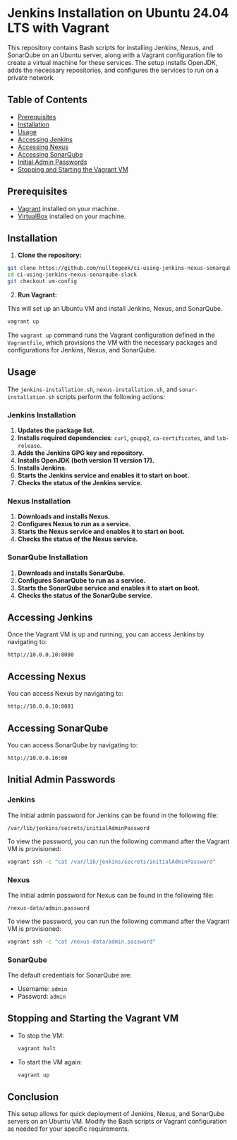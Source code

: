 # Jenkins Installation on Ubuntu 24.04 LTS with Vagrant

This repository contains Bash scripts for installing Jenkins, Nexus, and SonarQube on an Ubuntu server, along with a Vagrant configuration file to create a virtual machine for these services. The setup installs OpenJDK, adds the necessary repositories, and configures the services to run on a private network.

## Table of Contents

- [Prerequisites](#prerequisites)
- [Installation](#installation)
- [Usage](#usage)
- [Accessing Jenkins](#accessing-jenkins)
- [Accessing Nexus](#accessing-nexus)
- [Accessing SonarQube](#accessing-sonarqube)
- [Initial Admin Passwords](#initial-admin-passwords)
- [Stopping and Starting the Vagrant VM](#stopping-and-starting-the-vagrant-vm)

## Prerequisites

- [Vagrant](https://www.vagrantup.com/downloads) installed on your machine.
- [VirtualBox](https://www.virtualbox.org/wiki/Downloads) installed on your machine.

## Installation

1. **Clone the repository:**

  ```bash
  git clone https://github.com/nulltogeek/ci-using-jenkins-nexus-sonarqube-slack.git
  cd ci-using-jenkins-nexus-sonarqube-slack
  git checkout vm-config
  ```

2. **Run Vagrant:**

  This will set up an Ubuntu VM and install Jenkins, Nexus, and SonarQube.

  ```bash
  vagrant up
  ```

  The `vagrant up` command runs the Vagrant configuration defined in the `Vagrantfile`, which provisions the VM with the necessary packages and configurations for Jenkins, Nexus, and SonarQube.

## Usage

The `jenkins-installation.sh`, `nexus-installation.sh`, and `sonar-installation.sh` scripts perform the following actions:

### Jenkins Installation

1. **Updates the package list.**
2. **Installs required dependencies**: `curl`, `gnupg2`, `ca-certificates`, and `lsb-release`.
3. **Adds the Jenkins GPG key and repository.**
4. **Installs OpenJDK (both version 11 version 17).**
5. **Installs Jenkins.**
6. **Starts the Jenkins service and enables it to start on boot.**
7. **Checks the status of the Jenkins service.**

### Nexus Installation

1. **Downloads and installs Nexus.**
2. **Configures Nexus to run as a service.**
3. **Starts the Nexus service and enables it to start on boot.**
4. **Checks the status of the Nexus service.**

### SonarQube Installation

1. **Downloads and installs SonarQube.**
2. **Configures SonarQube to run as a service.**
3. **Starts the SonarQube service and enables it to start on boot.**
4. **Checks the status of the SonarQube service.**

## Accessing Jenkins

Once the Vagrant VM is up and running, you can access Jenkins by navigating to:

```
http://10.0.0.10:8080
```

## Accessing Nexus

You can access Nexus by navigating to:

```
http://10.0.0.10:8081
```

## Accessing SonarQube

You can access SonarQube by navigating to:

```
http://10.0.0.10:80
```

## Initial Admin Passwords

### Jenkins

The initial admin password for Jenkins can be found in the following file:

```
/var/lib/jenkins/secrets/initialAdminPassword
```

To view the password, you can run the following command after the Vagrant VM is provisioned:

```bash
vagrant ssh -c "cat /var/lib/jenkins/secrets/initialAdminPassword"
```

### Nexus

The initial admin password for Nexus can be found in the following file:

```
/nexus-data/admin.password
```

To view the password, you can run the following command after the Vagrant VM is provisioned:

```bash
vagrant ssh -c "cat /nexus-data/admin.password"
```

### SonarQube

The default credentials for SonarQube are:

- Username: `admin`
- Password: `admin`

## Stopping and Starting the Vagrant VM

- To stop the VM:

  ```bash
  vagrant halt
  ```

- To start the VM again:

  ```bash
  vagrant up
  ```

## Conclusion

This setup allows for quick deployment of Jenkins, Nexus, and SonarQube servers on an Ubuntu VM. Modify the Bash scripts or Vagrant configuration as needed for your specific requirements.

